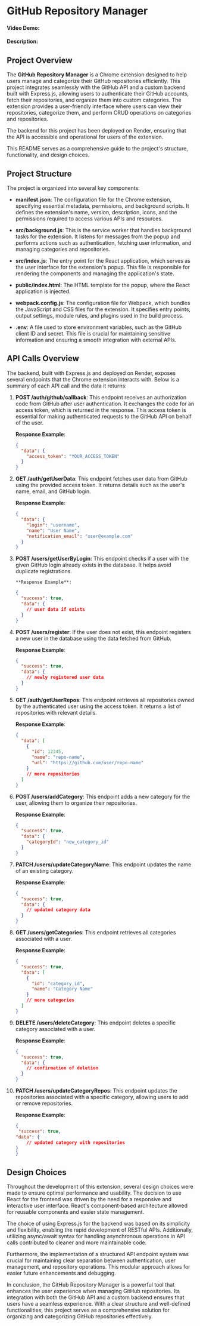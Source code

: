 # GitHub Repository Manager

#### Video Demo: [<URL HERE>](https://youtu.be/gdfg1AtLNCA)

#### Description:

## Project Overview

The **GitHub Repository Manager** is a Chrome extension designed to help users manage and categorize their GitHub repositories efficiently. This project integrates seamlessly with the GitHub API and a custom backend built with Express.js, allowing users to authenticate their GitHub accounts, fetch their repositories, and organize them into custom categories. The extension provides a user-friendly interface where users can view their repositories, categorize them, and perform CRUD operations on categories and repositories.

The backend for this project has been deployed on Render, ensuring that the API is accessible and operational for users of the extension.

This README serves as a comprehensive guide to the project's structure, functionality, and design choices.

## Project Structure

The project is organized into several key components:

- **manifest.json**: The configuration file for the Chrome extension, specifying essential metadata, permissions, and background scripts. It defines the extension's name, version, description, icons, and the permissions required to access various APIs and resources.

- **src/background.js**: This is the service worker that handles background tasks for the extension. It listens for messages from the popup and performs actions such as authentication, fetching user information, and managing categories and repositories.

- **src/index.js**: The entry point for the React application, which serves as the user interface for the extension's popup. This file is responsible for rendering the components and managing the application's state.

- **public/index.html**: The HTML template for the popup, where the React application is injected.

- **webpack.config.js**: The configuration file for Webpack, which bundles the JavaScript and CSS files for the extension. It specifies entry points, output settings, module rules, and plugins used in the build process.

- **.env**: A file used to store environment variables, such as the GitHub client ID and secret. This file is crucial for maintaining sensitive information and ensuring a smooth integration with external APIs.

## API Calls Overview

The backend, built with Express.js and deployed on Render, exposes several endpoints that the Chrome extension interacts with. Below is a summary of each API call and the data it returns:

1.  **POST /auth/github/callback**:
    This endpoint receives an authorization code from GitHub after user authentication. It exchanges the code for an access token, which is returned in the response. This access token is essential for making authenticated requests to the GitHub API on behalf of the user.

    **Response Example**:

    ```json
    {
      "data": {
        "access_token": "YOUR_ACCESS_TOKEN"
      }
    }
    ```

2.  **GET /auth/getUserData**:
    This endpoint fetches user data from GitHub using the provided access token. It returns details such as the user's name, email, and GitHub login.

    **Response Example**:

    ```json
    {
      "data": {
        "login": "username",
        "name": "User Name",
        "notification_email": "user@example.com"
      }
    }
    ```

3.  **POST /users/getUserByLogin**:
    This endpoint checks if a user with the given GitHub login already exists in the database. It helps avoid duplicate registrations.

        **Response Example**:

    ```json
    {
      "success": true,
      "data": {
        // user data if exists
      }
    }
    ```

4.  **POST /users/register**:
    If the user does not exist, this endpoint registers a new user in the database using the data fetched from GitHub.

    **Response Example**:

    ```json
    {
      "success": true,
      "data": {
        // newly registered user data
      }
    }
    ```

5.  **GET /auth/getUserRepos**:
    This endpoint retrieves all repositories owned by the authenticated user using the access token. It returns a list of repositories with relevant details.

    **Response Example**:

    ```json
    {
      "data": [
        {
          "id": 12345,
          "name": "repo-name",
          "url": "https://github.com/user/repo-name"
        }
        // more repositories
      ]
    }
    ```

6.  **POST /users/addCategory**:
    This endpoint adds a new category for the user, allowing them to organize their repositories.

    **Response Example**:

    ```json
    {
      "success": true,
      "data": {
        "categoryId": "new_category_id"
      }
    }
    ```

7.  **PATCH /users/updateCategoryName**:
    This endpoint updates the name of an existing category.

    **Response Example**:

    ```json
    {
      "success": true,
      "data": {
        // updated category data
      }
    }
    ```

8.  **GET /users/getCategories**:
    This endpoint retrieves all categories associated with a user.

    **Response Example**:

    ```json
    {
      "success": true,
      "data": [
        {
          "id": "category_id",
          "name": "Category Name"
        }
        // more categories
      ]
    }
    ```

9.  **DELETE /users/deleteCategory**:
    This endpoint deletes a specific category associated with a user.

    **Response Example**:

    ```json
    {
      "success": true,
      "data": {
        // confirmation of deletion
      }
    }
    ```

10. **PATCH /users/updateCategoryRepos**:
    This endpoint updates the repositories associated with a specific category, allowing users to add or remove repositories.

    **Response Example**:


    ```json
    {
     "success": true,
    "data": {
        // updated category with repositories
    }
    }
    ```

## Design Choices

Throughout the development of this extension, several design choices were made to ensure optimal performance and usability. The decision to use React for the frontend was driven by the need for a responsive and interactive user interface. React's component-based architecture allowed for reusable components and easier state management.

The choice of using Express.js for the backend was based on its simplicity and flexibility, enabling the rapid development of RESTful APIs. Additionally, utilizing async/await syntax for handling asynchronous operations in API calls contributed to cleaner and more maintainable code.

Furthermore, the implementation of a structured API endpoint system was crucial for maintaining clear separation between authentication, user management, and repository operations. This modular approach allows for easier future enhancements and debugging.

In conclusion, the GitHub Repository Manager is a powerful tool that enhances the user experience when managing GitHub repositories. Its integration with both the GitHub API and a custom backend ensures that users have a seamless experience. With a clear structure and well-defined functionalities, this project serves as a comprehensive solution for organizing and categorizing GitHub repositories effectively.
